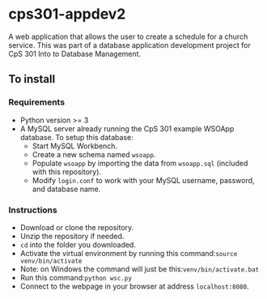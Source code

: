 # cps301-appdev2
A web application that allows the user to create a schedule for a church service. This was part of a database application development project for CpS 301 Into to Database Management.

## To install

### Requirements

*   Python version >= 3
*   A MySQL server already running the CpS 301 example WSOApp database. To setup this database:
    *   Start MySQL Workbench.
    *   Create a new schema named `wsoapp`.
    *   Populate `wsoapp` by importing the data from `wsoapp.sql` (included with this repository).
    *   Modify `login.conf` to work with your MySQL username, password, and database name.

### Instructions

*   Download or clone the repository.
*   Unzip the repository if needed.
*   `cd` into the folder you downloaded.
*   Activate the virtual environment by running this command:`source venv/bin/activate`
*   Note: on Windows the command will just be this:`venv/bin/activate.bat`
*   Run this command:`python wsc.py`
*   Connect to the webpage in your browser at address `localhost:8080`.
